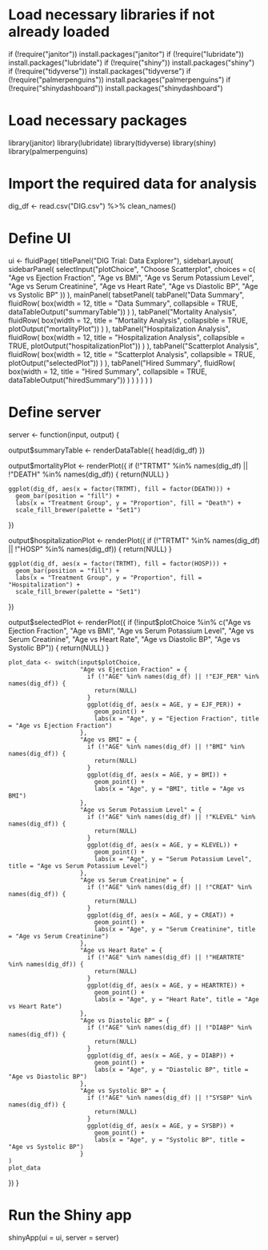 # Load necessary libraries if not already loaded
if (!require("janitor")) install.packages("janitor")
if (!require("lubridate")) install.packages("lubridate")
if (!require("shiny")) install.packages("shiny")
if (!require("tidyverse")) install.packages("tidyverse")
if (!require("palmerpenguins")) install.packages("palmerpenguins")
if (!require("shinydashboard")) install.packages("shinydashboard")

# Load necessary packages
library(janitor)
library(lubridate)
library(tidyverse)
library(shiny)
library(palmerpenguins)

# Import the required data for analysis
dig_df <- read.csv("DIG.csv") %>%
  clean_names()

# Define UI
ui <- fluidPage(
  titlePanel("DIG Trial: Data Explorer"),
  sidebarLayout(
    sidebarPanel(
      selectInput("plotChoice", "Choose Scatterplot", choices = c(
        "Age vs Ejection Fraction",
        "Age vs BMI",
        "Age vs Serum Potassium Level",
        "Age vs Serum Creatinine",
        "Age vs Heart Rate",
        "Age vs Diastolic BP",
        "Age vs Systolic BP"
      ))
    ),
    mainPanel(
      tabsetPanel(
        tabPanel("Data Summary",
                 fluidRow(
                   box(width = 12, title = "Data Summary", collapsible = TRUE, 
                       dataTableOutput("summaryTable"))
                 )
        ),
        tabPanel("Mortality Analysis",
                 fluidRow(
                   box(width = 12, title = "Mortality Analysis", collapsible = TRUE, 
                       plotOutput("mortalityPlot"))
                 )
        ),
        tabPanel("Hospitalization Analysis",
                 fluidRow(
                   box(width = 12, title = "Hospitalization Analysis", collapsible = TRUE, 
                       plotOutput("hospitalizationPlot"))
                 )
        ),
        tabPanel("Scatterplot Analysis",
                 fluidRow(
                   box(width = 12, title = "Scatterplot Analysis", collapsible = TRUE, 
                       plotOutput("selectedPlot"))
                 )
        ),
        tabPanel("Hired Summary",
                 fluidRow(
                   box(width = 12, title = "Hired Summary", collapsible = TRUE, 
                       dataTableOutput("hiredSummary"))
                 )
        )
      )
    )
  )
)

# Define server
server <- function(input, output) {
  
  output$summaryTable <- renderDataTable({
    head(dig_df)
  })
  
  output$mortalityPlot <- renderPlot({
    if (!"TRTMT" %in% names(dig_df) || !"DEATH" %in% names(dig_df)) {
      return(NULL)
    }
    
    ggplot(dig_df, aes(x = factor(TRTMT), fill = factor(DEATH))) +
      geom_bar(position = "fill") +
      labs(x = "Treatment Group", y = "Proportion", fill = "Death") +
      scale_fill_brewer(palette = "Set1")
  })
  
  output$hospitalizationPlot <- renderPlot({
    if (!"TRTMT" %in% names(dig_df) || !"HOSP" %in% names(dig_df)) {
      return(NULL)
    }
    
    ggplot(dig_df, aes(x = factor(TRTMT), fill = factor(HOSP))) +
      geom_bar(position = "fill") +
      labs(x = "Treatment Group", y = "Proportion", fill = "Hospitalization") +
      scale_fill_brewer(palette = "Set1")
  })

  output$selectedPlot <- renderPlot({
    if (!input$plotChoice %in% c("Age vs Ejection Fraction", "Age vs BMI", 
                                 "Age vs Serum Potassium Level", "Age vs Serum Creatinine", 
                                 "Age vs Heart Rate", "Age vs Diastolic BP", "Age vs Systolic BP")) {
      return(NULL)
    }
    
    plot_data <- switch(input$plotChoice,
                        "Age vs Ejection Fraction" = {
                          if (!"AGE" %in% names(dig_df) || !"EJF_PER" %in% names(dig_df)) {
                            return(NULL)
                          }
                          ggplot(dig_df, aes(x = AGE, y = EJF_PER)) +
                            geom_point() +
                            labs(x = "Age", y = "Ejection Fraction", title = "Age vs Ejection Fraction")
                        },
                        "Age vs BMI" = {
                          if (!"AGE" %in% names(dig_df) || !"BMI" %in% names(dig_df)) {
                            return(NULL)
                          }
                          ggplot(dig_df, aes(x = AGE, y = BMI)) +
                            geom_point() +
                            labs(x = "Age", y = "BMI", title = "Age vs BMI")
                        },
                        "Age vs Serum Potassium Level" = {
                          if (!"AGE" %in% names(dig_df) || !"KLEVEL" %in% names(dig_df)) {
                            return(NULL)
                          }
                          ggplot(dig_df, aes(x = AGE, y = KLEVEL)) +
                            geom_point() +
                            labs(x = "Age", y = "Serum Potassium Level", title = "Age vs Serum Potassium Level")
                        },
                        "Age vs Serum Creatinine" = {
                          if (!"AGE" %in% names(dig_df) || !"CREAT" %in% names(dig_df)) {
                            return(NULL)
                          }
                          ggplot(dig_df, aes(x = AGE, y = CREAT)) +
                            geom_point() +
                            labs(x = "Age", y = "Serum Creatinine", title = "Age vs Serum Creatinine")
                        },
                        "Age vs Heart Rate" = {
                          if (!"AGE" %in% names(dig_df) || !"HEARTRTE" %in% names(dig_df)) {
                            return(NULL)
                          }
                          ggplot(dig_df, aes(x = AGE, y = HEARTRTE)) +
                            geom_point() +
                            labs(x = "Age", y = "Heart Rate", title = "Age vs Heart Rate")
                        },
                        "Age vs Diastolic BP" = {
                          if (!"AGE" %in% names(dig_df) || !"DIABP" %in% names(dig_df)) {
                            return(NULL)
                          }
                          ggplot(dig_df, aes(x = AGE, y = DIABP)) +
                            geom_point() +
                            labs(x = "Age", y = "Diastolic BP", title = "Age vs Diastolic BP")
                        },
                        "Age vs Systolic BP" = {
                          if (!"AGE" %in% names(dig_df) || !"SYSBP" %in% names(dig_df)) {
                            return(NULL)
                          }
                          ggplot(dig_df, aes(x = AGE, y = SYSBP)) +
                            geom_point() +
                            labs(x = "Age", y = "Systolic BP", title = "Age vs Systolic BP")
                        }
    )
    plot_data
  })
}

# Run the Shiny app
shinyApp(ui = ui, server = server)
